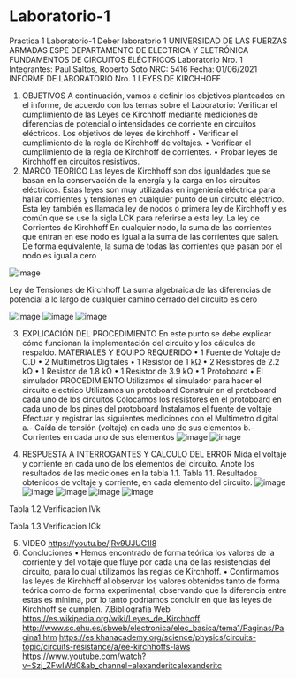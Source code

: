 # Laboratorio-1
Practica 1
Laboratorio-1
Deber laboratorio 1
UNIVERSIDAD DE LAS FUERZAS ARMADAS ESPE
DEPARTAMENTO DE ELECTRICA Y ELETRÓNICA
FUNDAMENTOS DE CIRCUITOS ELÉCTRICOS
Laboratorio Nro. 1
Integrantes: Paul Saltos, Roberto Soto
NRC: 5416
Fecha: 01/06/2021
INFORME DE LABORATORIO Nro. 1
LEYES DE KIRCHHOFF
1. OBJETIVOS
A continuación, vamos a definir los objetivos planteados en el informe, de acuerdo con los temas sobre el Laboratorio:
Verificar el cumplimiento de las Leyes de Kirchhoff mediante mediciones de diferencias de potencial o intensidades de corriente en circuitos eléctricos.
Los objetivos de leyes de kirchhoff
• Verificar el cumplimiento de la regla de Kirchhoff de voltajes.
• Verificar el cumplimiento de la regla de Kirchhoff de corrientes.
• Probar leyes de Kirchhoff en circuitos resistivos.
2. MARCO TEORICO
Las leyes de Kirchhoff son dos igualdades que se basan en la conservación de la energía y la carga en los circuitos eléctricos.
Estas leyes son muy utilizadas en ingeniería eléctrica para hallar corrientes y tensiones en cualquier punto de un circuito eléctrico.
Esta ley también es llamada ley de nodos o primera ley de Kirchhoff y es común que se use la sigla LCK para referirse a esta ley.
La ley de Corrientes de Kirchhoff
En cualquier nodo, la suma de las corrientes que entran en ese nodo es igual a la suma de las corrientes que salen. De forma equivalente, la suma de todas las corrientes que pasan por el nodo es igual a cero
 
 ![image](https://user-images.githubusercontent.com/85181723/120511386-fd291600-c38f-11eb-8e68-ccdcc795dfd9.png)


Ley de Tensiones de Kirchhoff
La suma algebraica de las diferencias de potencial a lo largo de cualquier camino cerrado del circuito es cero
 
 ![image](https://user-images.githubusercontent.com/85181723/120511401-01edca00-c390-11eb-8fd2-e073a90799d7.png)
![image](https://user-images.githubusercontent.com/85181723/120511448-0c0fc880-c390-11eb-825a-ff6a59bf747e.png)
![image](https://user-images.githubusercontent.com/85181723/120511467-103be600-c390-11eb-8e92-84088b073636.png)

3. EXPLICACIÓN DEL PROCEDIMIENTO
En este punto se debe explicar cómo funcionan la implementación del circuito y los cálculos de respaldo.
MATERIALES Y EQUIPO REQUERIDO • 1 Fuente de Voltaje de C.D
• 2 Multímetros Digitales
• 1 Resistor de 1 kΩ
• 2 Resistores de 2.2 kΩ
• 1 Resistor de 1.8 kΩ
• 1 Resistor de 3.9 kΩ
• 1 Protoboard
• El simulador
PROCEDIMIENTO
Utilizamos el simulador para hacer el circuito electrico
Utilizamos un protoboard
Construir en el protoboard cada uno de los circuitos
Colocamos los resistores en el protoboard en cada uno de los pines del protoboard
Instalamos el fuente de voltaje
Efectuar y registrar las siguientes mediciones con el Multimetro digital
a.- Caída de tensión (voltaje) en cada uno de sus elementos
b.- Corrientes en cada uno de sus elementos
 ![image](https://user-images.githubusercontent.com/85181723/120511505-16ca5d80-c390-11eb-92da-1fa7bdd4b778.png)
![image](https://user-images.githubusercontent.com/85181723/120511518-1a5de480-c390-11eb-92ab-0bf00ec8281c.png)

 
4. RESPUESTA A INTERROGANTES Y CALCULO DEL ERROR
Mida el voltaje y corriente en cada uno de los elementos del circuito. Anote los resultados de las mediciones en la tabla 1.1.
Tabla 1.1. Resultados obtenidos de voltaje y corriente, en cada elemento del circuito.
 ![image](https://user-images.githubusercontent.com/85181723/120511550-1f229880-c390-11eb-954d-270941ff6e8f.png)
![image](https://user-images.githubusercontent.com/85181723/120511563-22b61f80-c390-11eb-9bc5-5aec8d2083b8.png)
![image](https://user-images.githubusercontent.com/85181723/120511578-26e23d00-c390-11eb-9777-418a6c335539.png)
![image](https://user-images.githubusercontent.com/85181723/120511588-29449700-c390-11eb-99ce-a076b5e08ad2.png)
![image](https://user-images.githubusercontent.com/85181723/120511597-2ba6f100-c390-11eb-9653-5106e4b3134b.png)

 
 
Tabla 1.2 Verificacion lVk
 
Tabla 1.3 Verificacion lCk
 
5. VIDEO
https://youtu.be/jRv9UJUC1l8
6. Concluciones
• Hemos encontrado de forma teórica los valores de la corriente y del voltaje que fluye por cada una de las resistencias del circuito, para lo cual utilizamos las reglas de Kirchhoff.
• Confirmamos las leyes de Kirchhoff al observar los valores obtenidos tanto de forma teórica como de forma experimental, observando que la diferencia entre estas es mínima, por lo tanto podríamos concluir en que las leyes de Kirchhoff se cumplen.
7.Bibliografia Web
https://es.wikipedia.org/wiki/Leyes_de_Kirchhoff
http://www.sc.ehu.es/sbweb/electronica/elec_basica/tema1/Paginas/Pagina1.htm
https://es.khanacademy.org/science/physics/circuits-topic/circuits-resistance/a/ee-kirchhoffs-laws
https://www.youtube.com/watch?v=Szj_ZFwIWd0&ab_channel=alexanderitcalexanderitc

